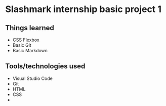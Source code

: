 # Slashmark internship basic project 1

## Things learned
- CSS Flexbox
- Basic Git
- Basic Markdown

## Tools/technologies used
- Visual Studio Code
- Git
- HTML
- CSS
- 